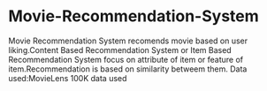 # Movie-Recommendation-System

Movie Recommendation System recomends movie based on user liking.Content Based Recommendation System or Item Based Recommendation System focus on attribute of item or feature of item.Recommendation is based on similarity betweem them.
Data used:MovieLens 100K data used
